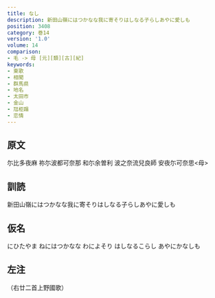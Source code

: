 ```yaml
---
title: なし
description: 新田山嶺にはつかなな我に寄そりはしなる子らしあやに愛しも
position: 3408
category: 巻14
version: '1.0'
volume: 14
comparison:
- 毛 -> 母 [元][類][古][紀]
keywords:
- 東歌
- 相聞
- 群馬県
- 地名
- 太田市
- 金山
- 尫柜蹋
- 恋情
---
```


## 原文

尓比多夜麻 祢尓波都可奈那 和尓余曽利 波之奈流兒良師 安夜尓可奈思<母>

## 訓読

新田山嶺にはつかなな我に寄そりはしなる子らしあやに愛しも

## 仮名

にひたやま ねにはつかなな わによそり はしなるこらし あやにかなしも

## 左注

（右廿二首上野國歌）
